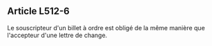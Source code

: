 Article L512-6
----
Le souscripteur d'un billet à ordre est obligé de la même manière que
l'accepteur d'une lettre de change.
